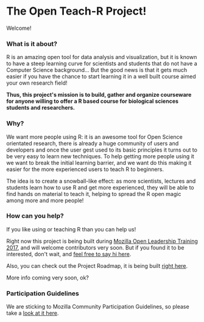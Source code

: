 # The Open Teach-R Project!

Welcome!

### What is it about?

R is an amazing open tool for data analysis and visualization, but it is known to have a steep learning curve for scientists and students that do not have a Computer Science background... But the good news is that it gets much easier if you have the chance to start learning it in a well built course aimed your own research field!

**Thus, this project's mission is to build, gather and organize courseware for anyone willing to offer a R based course for biological sciences students and researchers.**

### Why?

We want more people using R: it is an awesome tool for Open Science orientated research, there is already a huge community of users and developers and once the user gest used to its basic principles it turns out to be very easy to learn new techniques. To help getting more people using it we want to break the initial learning barrier, and we want do this making it easier for the more experienced users to teach R to beginners.

The idea is to create a snowball-like effect: as more scientists, lectures and students learn how to use R and get more experienced, they will be able to find hands on material to teach it, helping to spread the R open magic among more and more people!

### How can you help?

If you like using or teaching R than you can help us!

Right now this project is being built during [Mozilla Open Leadership Training 2017](https://mozilla.github.io/open-leadership-training-series/), and will welcome contributors very soon. But if you found it to be interested, don't wait, and [feel free to say hi here](https://github.com/marcosvital/teach-R-project/issues/1).

Also, you can check out the Project Roadmap, it is being built [right here](https://github.com/marcosvital/teach-R-project/blob/master/ROADMAP.md).

More info coming very soon, ok?

### Participation Guidelines

We are sticking to Mozilla Community Participation Guidelines, so please take a [look at it here](https://www.mozilla.org/en-US/about/governance/policies/participation/).
